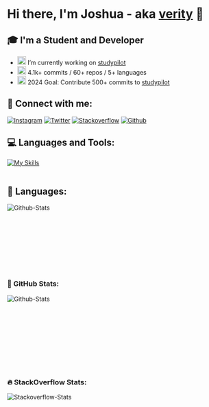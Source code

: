 # Hi there, I'm Joshua - aka [verity][website] 👋

## 🎓 I'm a Student and Developer

- <img alt="studypilot" width="20px" src="https://cdn.verity-network.de/github-readme/logo_studypilot_edited.png" /> I’m currently working on [studypilot][studypilot]
- <img alt="GitHub" width="20px" src="https://cdn.verity-network.de/github-readme/logo_github_white.png" /> 4.1k+ commits / 60+ repos / 5+ languages
- <img alt="GitHub" width="20px" src="https://cdn.verity-network.de/github-readme/eyes_emoji.png" /> 2024 Goal: Contribute 500+ commits to [studypilot][studypilot]

## 📎 Connect with me:
[![Instagram](https://skillicons.dev/icons?i=instagram&theme=dark)](https://www.instagram.com/verity.dev/)
[![Twitter](https://skillicons.dev/icons?i=twitter&theme=dark)](https://twitter.com/verity_yt_/)
[![Stackoverflow](https://skillicons.dev/icons?i=stackoverflow&theme=dark)](https://stackoverflow.com/users/13189807/verity?tab=profile)
[![Github](https://skillicons.dev/icons?i=github&theme=dark)](https://github.com/verityyt)
<br />

## 💻 Languages and Tools:
[![My Skills](https://skillicons.dev/icons?i=html,css,js,ts,git,electron,react,nodejs,npm,,idea,androidstudio,github,githubactions,,kotlin,java,gradle&perline=5&theme=dark)](https://skillicons.dev)
<br />
<br />

## 📘 Languages:
<img align="left" alt="Github-Stats" src="https://github-readme-stats.vercel.app/api/top-langs/?username=verityyt&layout=compact" />

<br />
<br />
<br />
<br />
<br />
<br />
<br />
<br />
<br />

### 💎 GitHub Stats:

<img align="left" alt="Github-Stats" src="https://github-readme-stats.vercel.app/api?username=verityyt&count_private=true&show_icons=true" />

<br />
<br />
<br />
<br />
<br />
<br />
<br />
<br />
<br />
<br />

### 🔥 StackOverflow Stats:

<img align="left" alt="Stackoverflow-Stats" src="https://github-readme-stackoverflow.vercel.app/?userID=13189807" />

[website]: https://verity-network.de/
[studypilot]: https://www.studypilot.app/